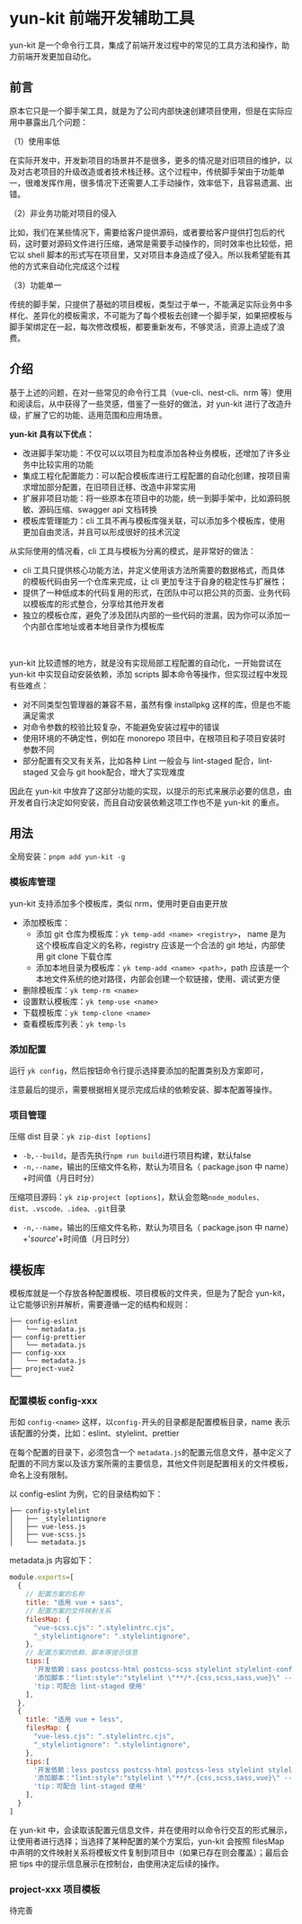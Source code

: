 <h1> yun-kit 前端开发辅助工具</h1>



yun-kit 是一个命令行工具，集成了前端开发过程中的常见的工具方法和操作，助力前端开发更加自动化。



## 前言

原本它只是一个脚手架工具，就是为了公司内部快速创建项目使用，但是在实际应用中暴露出几个问题：

（1）使用率低

在实际开发中，开发新项目的场景并不是很多，更多的情况是对旧项目的维护，以及对古老项目的升级改造或者技术栈迁移。这个过程中，传统脚手架由于功能单一，很难发挥作用，很多情况下还需要人工手动操作，效率低下，且容易遗漏、出错。

（2）非业务功能对项目的侵入

比如，我们在某些情况下，需要给客户提供源码，或者要给客户提供打包后的代码，这时要对源码文件进行压缩，通常是需要手动操作的，同时效率也比较低，把它以 shell 脚本的形式写在项目里，又对项目本身造成了侵入。所以我希望能有其他的方式来自动化完成这个过程

（3）功能单一

传统的脚手架，只提供了基础的项目模板，类型过于单一，不能满足实际业务中多样化、差异化的模板需求，不可能为了每个模板去创建一个脚手架，如果把模板与脚手架绑定在一起，每次修改模板，都要重新发布，不够灵活，资源上造成了浪费。



## 介绍

基于上述的问题，在对一些常见的命令行工具（vue-cli、nest-cli、nrm 等）使用和阅读后，从中获得了一些灵感，借鉴了一些好的做法，对 yun-kit 进行了改造升级，扩展了它的功能、适用范围和应用场景。

**yun-kit 具有以下优点：**

- 改进脚手架功能：不仅可以以项目为粒度添加各种业务模板，还增加了许多业务中比较实用的功能
- 集成工程化配置能力：可以配合模板库进行工程配置的自动化创建，按项目需求增加部分配置，在旧项目迁移、改造中非常实用
- 扩展非项目功能：将一些原本在项目中的功能，统一到脚手架中，比如源码脱敏、源码压缩、swagger api 文档转换
- 模板库管理能力：cli 工具不再与模板库强关联，可以添加多个模板库，使用更加自由灵活，并且可以形成很好的技术沉淀

从实际使用的情况看，cli 工具与模板为分离的模式，是非常好的做法：

- cli 工具只提供核心功能方法，并定义使用该方法所需要的数据格式，而具体的模板代码由另一个仓库来完成，让 cli 更加专注于自身的稳定性与扩展性；
- 提供了一种低成本的代码复用的形式，在团队中可以把公共的页面、业务代码以模板库的形式整合，分享给其他开发者
- 独立的模板仓库，避免了涉及团队内部的一些代码的泄漏，因为你可以添加一个内部仓库地址或者本地目录作为模板库

<br/>

yun-kit 比较遗憾的地方，就是没有实现局部工程配置的自动化，一开始尝试在 yun-kit 中实现自动安装依赖，添加 scripts 脚本命令等操作，但实现过程中发现有些难点：

- 对不同类型包管理器的兼容不易，虽然有像 installpkg 这样的库，但是也不能满足需求
- 对命令参数的校验比较复杂，不能避免安装过程中的错误
- 使用环境的不确定性，例如在 monorepo 项目中，在根项目和子项目安装时参数不同
- 部分配置有交叉有关系，比如各种 Lint 一般会与 lint-staged 配合，lint-staged 又会与 git hook配合，增大了实现难度

因此在 yun-kit 中放弃了这部分功能的实现，以提示的形式来展示必要的信息，由开发者自行决定如何安装，而且自动安装依赖这项工作也不是 yun-kit 的重点。



## 用法

全局安装：`pnpm add yun-kit -g`



### 模板库管理

yun-kit 支持添加多个模板库，类似 nrm，使用时更自由更开放

- 添加模板库：
  - 添加 git 仓库为模板库：`yk temp-add <name> <registry>`， name 是为这个模板库自定义的名称，registry 应该是一个合法的 git 地址，内部使用 git clone 下载仓库
  - 添加本地目录为模板库：`yk temp-add <name> <path>`，path 应该是一个本地文件系统的绝对路径，内部会创建一个软链接，使用、调试更方便
- 删除模板库：`yk temp-rm <name>`
- 设置默认模板库：`yk temp-use <name>`
- 下载模板库：`yk temp-clone <name>`
- 查看模板库列表：`yk temp-ls`



### 添加配置

运行 `yk config`，然后按钮命令行提示选择要添加的配置类别及方案即可，

注意最后的提示，需要根据相关提示完成后续的依赖安装、脚本配置等操作。



### 项目管理

压缩 dist 目录：`yk zip-dist [options]`

- `-b,--build`，是否先执行`npm run build`进行项目构建，默认false
- `-n,--name`，输出的压缩文件名称，默认为项目名（ package.json 中 name）+时间值（月日时分）

压缩项目源码：`yk zip-project [options]`，默认会忽略`node_modules、dist、.vscode、.idea、.git`目录

- `-n,--name`，输出的压缩文件名称，默认为项目名（ package.json 中 name）+'_source_'+时间值（月日时分）



## 模板库

模板库就是一个存放各种配置模板、项目模板的文件夹，但是为了配合 yun-kit，让它能够识别并解析，需要遵循一定的结构和规则：

```
├── config-eslint
│   └── metadata.js
├── config-prettier
│   └── metadata.js
├── config-xxx
│   └── metadata.js
├── project-vue2
└──
```



### 配置模板 config-xxx

形如 `config-<name>` 这样，以`config-`开头的目录都是配置模板目录，name 表示该配置的分类，比如：eslint、stylelint、prettier

在每个配置的目录下，必须包含一个 `metadata.js`的配置元信息文件，基中定义了配置的不同方案以及该方案所需的主要信息，其他文件则是配置相关的文件模板，命名上没有限制。

以 config-eslint 为例，它的目录结构如下：

```
├── config-stylelint
│   ├── _stylelintignore
│   ├── vue-less.js
│   ├── vue-scss.js
│   └── metadata.js
```

 metadata.js 内容如下：

```js
module.exports=[
  {
    // 配置方案的名称
    title: "适用 vue + sass",
    // 配置方案的文件映射关系
    filesMap: {
      "vue-scss.cjs": ".stylelintrc.cjs",
      "_stylelintignore": ".stylelintignore",
    },
    // 配置方案的依赖、脚本等提示信息
    tips:[
      '开发依赖：sass postcss-html postcss-scss stylelint stylelint-config-recess-order stylelint-config-recommended-vue stylelint-config-standard stylelint-config-standard-scss stylelint-prettier',
      '添加脚本："lint:style":"stylelint \"**/*.{css,scss,sass,vue}\" --allow-empty-input --fix"',
      'tip：可配合 lint-staged 使用'
    ],
  },
  {
    title: "适用 vue + less",
    filesMap: {
      "vue-less.cjs": ".stylelintrc.cjs",
      "_stylelintignore": ".stylelintignore",
    },
    tips:[
      '开发依赖：less postcss postcss-html postcss-less stylelint stylelint-config-recommended-vue stylelint-config-standard-vue stylelint-less stylelint-prettier',
      '添加脚本："lint:style":"stylelint \"**/*.{css,scss,sass,vue}\" --allow-empty-input --fix"',
      'tip：可配合 lint-staged 使用'
    ],
  }
]
```

在 yun-kit 中，会读取该配置元信息文件，并在使用时以命令行交互的形式展示，让使用者进行选择；当选择了某种配置的某个方案后，yun-kit 会按照 filesMap 中声明的文件映射关系将模板文件复制到项目中（如果已存在则会覆盖）；最后会把 tips 中的提示信息展示在控制台，由使用决定后续的操作。



### project-xxx 项目模板

待完善

